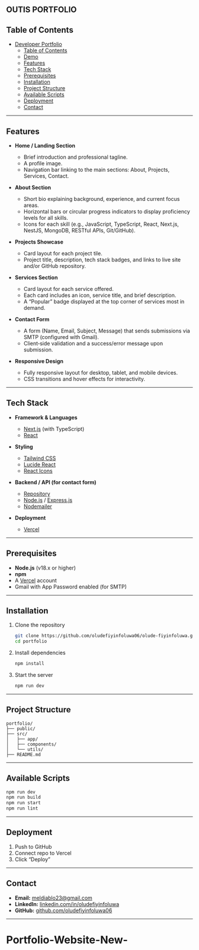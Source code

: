 ## OUTIS PORTFOLIO

## Table of Contents

- [Developer Portfolio](#developer-portfolio)
  - [Table of Contents](#table-of-contents)
  - [Demo](#demo)
  - [Features](#features)
  - [Tech Stack](#tech-stack)
  - [Prerequisites](#prerequisites)
  - [Installation](#installation)
  - [Project Structure](#project-structure)
  - [Available Scripts](#available-scripts)
  - [Deployment](#deployment)
  - [Contact](#contact)

---

## Features

- **Home / Landing Section**

  - Brief introduction and professional tagline.
  - A profile image.
  - Navigation bar linking to the main sections: About, Projects, Services, Contact.

- **About Section**

  - Short bio explaining background, experience, and current focus areas.
  - Horizontal bars or circular progress indicators to display proficiency levels for all skills.
  - Icons for each skill (e.g., JavaScript, TypeScript, React, Next.js, NestJS, MongoDB, RESTful APIs, Git/GitHub).

- **Projects Showcase**

  - Card layout for each project tile.
  - Project title, description, tech stack badges, and links to live site and/or GitHub repository.

- **Services Section**

  - Card layout for each service offered.
  - Each card includes an icon, service title, and brief description.
  - A “Popular” badge displayed at the top corner of services most in demand.

- **Contact Form**

  - A form (Name, Email, Subject, Message) that sends submissions via SMTP (configured with Gmail).
  - Client‐side validation and a success/error message upon submission.

- **Responsive Design**
  - Fully responsive layout for desktop, tablet, and mobile devices.
  - CSS transitions and hover effects for interactivity.

---

## Tech Stack

- **Framework & Languages**

  - [Next.js](https://nextjs.org/) (with TypeScript)
  - [React](https://reactjs.org/)

- **Styling**

  - [Tailwind CSS](https://tailwindcss.com/)
  - [Lucide React](https://lucide.dev/icons/)
  - [React Icons](https://react-icons.github.io/react-icons/)

- **Backend / API (for contact form)**

  - [Repository](https://github.com/oludefiyinfoluwa06/olude-fiyinfoluwa-api)
  - [Node.js](https://nodejs.org/) / [Express.js](https://expressjs.com/)
  - [Nodemailer](https://nodemailer.com/)

- **Deployment**
  - [Vercel](https://vercel.com/)

---

## Prerequisites

- **Node.js** (v18.x or higher)
- **npm**
- A [Vercel](https://vercel.com/) account
- Gmail with App Password enabled (for SMTP)

---

## Installation

1. Clone the repository

   ```bash
   git clone https://github.com/oludefiyinfoluwa06/olude-fiyinfoluwa.git portfolio
   cd portfolio
   ```

2. Install dependencies

   ```bash
   npm install
   ```

3. Start the server
   ```bash
   npm run dev
   ```

---

## Project Structure

```
portfolio/
├── public/
├── src/
│   ├── app/
│   ├── components/
│   └── utils/
├── README.md
```

---

## Available Scripts

```bash
npm run dev
npm run build
npm run start
npm run lint
```

---

## Deployment

1. Push to GitHub
2. Connect repo to Vercel
3. Click “Deploy”

---

## Contact

- **Email:** [meldiablo23@gmail.com](mailto:meldiablo23@gmail.com)
- **LinkedIn:** [linkedin.com/in/oludefiyinfoluwa](https://linkedin.com/in/oludefiyinfoluwa)
- **GitHub:** [github.com/oludefiyinfoluwa06](https://github.com/oludefiyinfoluwa06)

---
# Portfolio-Website-New-
